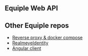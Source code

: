 ## Equiple Web API

## Other Equiple repos
* [Reverse proxy & docker compose](https://github.com/Equiple/Equiple-Proxy)
* [RealmeyeIdentity](https://github.com/Equiple/RealmeyeIdentity)
* [Angular client](https://github.com/Equiple/Rotmg-Equiple-Client)
